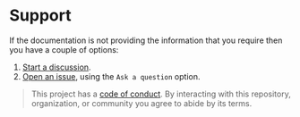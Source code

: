 # Support

If the documentation is not providing the information that you require then you have a couple of options:

1. [Start a discussion](https://github.com/GitToolbox/block-master-commit/discussions).
1. [Open an issue](https://github.com/GitToolbox/block-master-commit/issues), using the `Ask a question` option.

> This project has a [code of conduct](CODE_OF_CONDUCT.md). By interacting with this repository, organization, or community you agree to abide by its terms.
